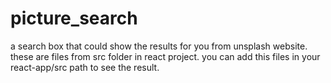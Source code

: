 # picture_search 
a search box that could show the results for you from unsplash website. 
these are files from src folder in react project. you can add this files in your react-app/src path to see the result. 
